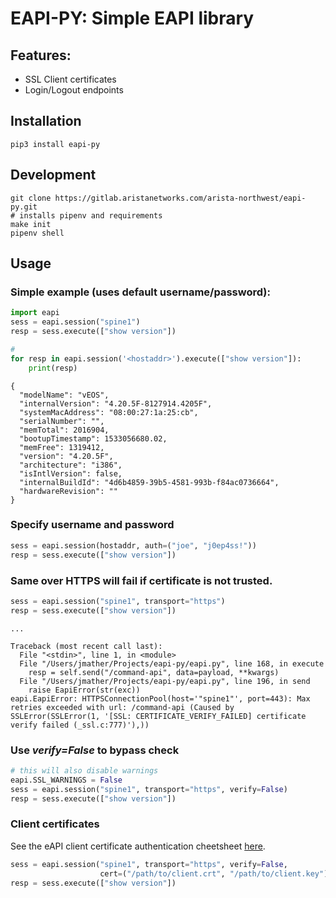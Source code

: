 EAPI-PY: Simple EAPI library
============================

Features:
---------

- SSL Client certificates
- Login/Logout endpoints

Installation
------------

```
pip3 install eapi-py
```

Development
-----------

```
git clone https://gitlab.aristanetworks.com/arista-northwest/eapi-py.git
# installs pipenv and requirements
make init
pipenv shell
```

Usage
-----

### Simple example (uses default username/password):

```python
import eapi
sess = eapi.session("spine1")
resp = sess.execute(["show version"])

#
for resp in eapi.session('<hostaddr>').execute(["show version"]):
    print(resp)
```

```
{
  "modelName": "vEOS",
  "internalVersion": "4.20.5F-8127914.4205F",
  "systemMacAddress": "08:00:27:1a:25:cb",
  "serialNumber": "",
  "memTotal": 2016904,
  "bootupTimestamp": 1533056680.02,
  "memFree": 1319412,
  "version": "4.20.5F",
  "architecture": "i386",
  "isIntlVersion": false,
  "internalBuildId": "4d6b4859-39b5-4581-993b-f84ac0736664",
  "hardwareRevision": ""
}
```

### Specify username and password

```python
sess = eapi.session(hostaddr, auth=("joe", "j0ep4ss!"))
resp = sess.execute(["show version"])
```


### Same over HTTPS will fail if certificate is not trusted.

```python
sess = eapi.session("spine1", transport="https")
resp = sess.execute(["show version"])
```

```
...

Traceback (most recent call last):
  File "<stdin>", line 1, in <module>
  File "/Users/jmather/Projects/eapi-py/eapi.py", line 168, in execute
    resp = self.send("/command-api", data=payload, **kwargs)
  File "/Users/jmather/Projects/eapi-py/eapi.py", line 196, in send
    raise EapiError(str(exc))
eapi.EapiError: HTTPSConnectionPool(host='"spine1"', port=443): Max retries exceeded with url: /command-api (Caused by SSLError(SSLError(1, '[SSL: CERTIFICATE_VERIFY_FAILED] certificate verify failed (_ssl.c:777)'),))
```

### Use _verify=False_ to bypass check

```python
# this will also disable warnings
eapi.SSL_WARNINGS = False
sess = eapi.session("spine1", transport="https", verify=False)
resp = sess.execute(["show version"])
```

### Client certificates

See the eAPI client certificate authentication cheetsheet [here](https://gist.github.com/mathershifter/6a8c894156e3c320a443e575f986d78b).

```python
sess = eapi.session("spine1", transport="https", verify=False,
                    cert=("/path/to/client.crt", "/path/to/client.key"))
resp = sess.execute(["show version"])
```
